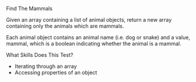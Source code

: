 Find The Mammals

Given an array containing a list of animal objects, return a new array containing only the animals which are mammals.

Each animal object contains an animal name (i.e. dog or snake) and a value, mammal, which is a boolean indicating whether the animal is a mammal.

What Skills Does This Test?

- Iterating through an array
- Accessing properties of an object